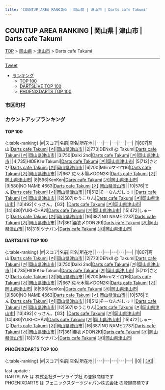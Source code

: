 ```yaml
---
title: 'COUNTUP AREA RANKING | 岡山県 | 津山市 | Darts cafe Takumi'
---
```

## COUNTUP AREA RANKING | 岡山県 | 津山市 | Darts cafe Takumi

[TOP](/darts/rank/) > [岡山県](/darts/rank/岡山県/) > [津山市](/darts/rank/岡山県/津山市/) > Darts cafe Takumi

___

<a href="https://twitter.com/share?ref_src=twsrc%5Etfw" data-text="COUNTUP AREA RANKING | 岡山県津山市Darts cafe Takumi" class="twitter-share-button" data-hashtags="DARTSLIVE,PHOENIXDARTS,darts,ダーツ" data-show-count="false">Tweet</a>

* [ランキング](#カウントアップランキング)
    * [TOP 100](#top-100)
    * [DARTSLIVE TOP 100](#dartslive-top-100)
    * [PHOENIXDARTS TOP 100](#phoenixdarts-top-100)

### 市区町村

<ul>

</ul>

### カウントアップランキング

#### TOP 100



{:.table-ranking}
|#|スコア|名前|店名|所在地|
|---|---|---|---|---|
|1|807|<span class="rank-name-dl">髙山</span>|<a href="/darts/rank/shops/ac6b7c09ace2d00028032249b44395af.html">Darts cafe Takumi</a> <a href="https://search.dartslive.com/jp/shop/ac6b7c09ace2d00028032249b44395af">[↗]</a>|<a href="/darts/rank/岡山県/津山市">岡山県津山市</a>|
|2|773|<span class="rank-name-dl">DENxⅡ @ Takumi</span>|<a href="/darts/rank/shops/ac6b7c09ace2d00028032249b44395af.html">Darts cafe Takumi</a> <a href="https://search.dartslive.com/jp/shop/ac6b7c09ace2d00028032249b44395af">[↗]</a>|<a href="/darts/rank/岡山県/津山市">岡山県津山市</a>|
|3|750|<span class="rank-name-dl">Daiki 2nd</span>|<a href="/darts/rank/shops/ac6b7c09ace2d00028032249b44395af.html">Darts cafe Takumi</a> <a href="https://search.dartslive.com/jp/shop/ac6b7c09ace2d00028032249b44395af">[↗]</a>|<a href="/darts/rank/岡山県/津山市">岡山県津山市</a>|
|4|735|<span class="rank-name-dl">HIDEKI☆Takumi</span>|<a href="/darts/rank/shops/ac6b7c09ace2d00028032249b44395af.html">Darts cafe Takumi</a> <a href="https://search.dartslive.com/jp/shop/ac6b7c09ace2d00028032249b44395af">[↗]</a>|<a href="/darts/rank/岡山県/津山市">岡山県津山市</a>|
|5|712|<span class="rank-name-dl">さとぴ</span>|<a href="/darts/rank/shops/ac6b7c09ace2d00028032249b44395af.html">Darts cafe Takumi</a> <a href="https://search.dartslive.com/jp/shop/ac6b7c09ace2d00028032249b44395af">[↗]</a>|<a href="/darts/rank/岡山県/津山市">岡山県津山市</a>|
|6|700|<span class="rank-name-dl">Mhiroマイロ16</span>|<a href="/darts/rank/shops/ac6b7c09ace2d00028032249b44395af.html">Darts cafe Takumi</a> <a href="https://search.dartslive.com/jp/shop/ac6b7c09ace2d00028032249b44395af">[↗]</a>|<a href="/darts/rank/岡山県/津山市">岡山県津山市</a>|
|7|667|<span class="rank-name-dl">佐々木陽〆DON2KI</span>|<a href="/darts/rank/shops/ac6b7c09ace2d00028032249b44395af.html">Darts cafe Takumi</a> <a href="https://search.dartslive.com/jp/shop/ac6b7c09ace2d00028032249b44395af">[↗]</a>|<a href="/darts/rank/岡山県/津山市">岡山県津山市</a>|
|8|596|<span class="rank-name-dl">KenKen</span>|<a href="/darts/rank/shops/ac6b7c09ace2d00028032249b44395af.html">Darts cafe Takumi</a> <a href="https://search.dartslive.com/jp/shop/ac6b7c09ace2d00028032249b44395af">[↗]</a>|<a href="/darts/rank/岡山県/津山市">岡山県津山市</a>|
|9|580|<span class="rank-name-dl">NO NAME 4663</span>|<a href="/darts/rank/shops/ac6b7c09ace2d00028032249b44395af.html">Darts cafe Takumi</a> <a href="https://search.dartslive.com/jp/shop/ac6b7c09ace2d00028032249b44395af">[↗]</a>|<a href="/darts/rank/岡山県/津山市">岡山県津山市</a>|
|10|576|<span class="rank-name-dl">でん</span>|<a href="/darts/rank/shops/ac6b7c09ace2d00028032249b44395af.html">Darts cafe Takumi</a> <a href="https://search.dartslive.com/jp/shop/ac6b7c09ace2d00028032249b44395af">[↗]</a>|<a href="/darts/rank/岡山県/津山市">岡山県津山市</a>|
|11|512|<span class="rank-name-dl">そーなんだしっ！</span>|<a href="/darts/rank/shops/ac6b7c09ace2d00028032249b44395af.html">Darts cafe Takumi</a> <a href="https://search.dartslive.com/jp/shop/ac6b7c09ace2d00028032249b44395af">[↗]</a>|<a href="/darts/rank/岡山県/津山市">岡山県津山市</a>|
|12|507|<span class="rank-name-dl">ゆうこりん</span>|<a href="/darts/rank/shops/ac6b7c09ace2d00028032249b44395af.html">Darts cafe Takumi</a> <a href="https://search.dartslive.com/jp/shop/ac6b7c09ace2d00028032249b44395af">[↗]</a>|<a href="/darts/rank/岡山県/津山市">岡山県津山市</a>|
|13|492|<span class="rank-name-dl">ぐっさん。【G3】</span>|<a href="/darts/rank/shops/ac6b7c09ace2d00028032249b44395af.html">Darts cafe Takumi</a> <a href="https://search.dartslive.com/jp/shop/ac6b7c09ace2d00028032249b44395af">[↗]</a>|<a href="/darts/rank/岡山県/津山市">岡山県津山市</a>|
|14|480|<span class="rank-name-dl">YUКI-CHÅИ</span>|<a href="/darts/rank/shops/ac6b7c09ace2d00028032249b44395af.html">Darts cafe Takumi</a> <a href="https://search.dartslive.com/jp/shop/ac6b7c09ace2d00028032249b44395af">[↗]</a>|<a href="/darts/rank/岡山県/津山市">岡山県津山市</a>|
|15|472|<span class="rank-name-dl">しゅーじ</span>|<a href="/darts/rank/shops/ac6b7c09ace2d00028032249b44395af.html">Darts cafe Takumi</a> <a href="https://search.dartslive.com/jp/shop/ac6b7c09ace2d00028032249b44395af">[↗]</a>|<a href="/darts/rank/岡山県/津山市">岡山県津山市</a>|
|16|387|<span class="rank-name-dl">NO NAME 2737</span>|<a href="/darts/rank/shops/ac6b7c09ace2d00028032249b44395af.html">Darts cafe Takumi</a> <a href="https://search.dartslive.com/jp/shop/ac6b7c09ace2d00028032249b44395af">[↗]</a>|<a href="/darts/rank/岡山県/津山市">岡山県津山市</a>|
|17|361|<span class="rank-name-dl">亜衣〆DON2KI</span>|<a href="/darts/rank/shops/ac6b7c09ace2d00028032249b44395af.html">Darts cafe Takumi</a> <a href="https://search.dartslive.com/jp/shop/ac6b7c09ace2d00028032249b44395af">[↗]</a>|<a href="/darts/rank/岡山県/津山市">岡山県津山市</a>|
|18|315|<span class="rank-name-dl">ツナパン</span>|<a href="/darts/rank/shops/ac6b7c09ace2d00028032249b44395af.html">Darts cafe Takumi</a> <a href="https://search.dartslive.com/jp/shop/ac6b7c09ace2d00028032249b44395af">[↗]</a>|<a href="/darts/rank/岡山県/津山市">岡山県津山市</a>|


#### DARTSLIVE TOP 100



{:.table-ranking}
|#|スコア|名前|店名|所在地|
|---|---|---|---|---|
|1|807|<span class="rank-name-dl">髙山</span>|<a href="/darts/rank/shops/ac6b7c09ace2d00028032249b44395af.html">Darts cafe Takumi</a> <a href="https://search.dartslive.com/jp/shop/ac6b7c09ace2d00028032249b44395af">[↗]</a>|<a href="/darts/rank/岡山県/津山市">岡山県津山市</a>|
|2|773|<span class="rank-name-dl">DENxⅡ @ Takumi</span>|<a href="/darts/rank/shops/ac6b7c09ace2d00028032249b44395af.html">Darts cafe Takumi</a> <a href="https://search.dartslive.com/jp/shop/ac6b7c09ace2d00028032249b44395af">[↗]</a>|<a href="/darts/rank/岡山県/津山市">岡山県津山市</a>|
|3|750|<span class="rank-name-dl">Daiki 2nd</span>|<a href="/darts/rank/shops/ac6b7c09ace2d00028032249b44395af.html">Darts cafe Takumi</a> <a href="https://search.dartslive.com/jp/shop/ac6b7c09ace2d00028032249b44395af">[↗]</a>|<a href="/darts/rank/岡山県/津山市">岡山県津山市</a>|
|4|735|<span class="rank-name-dl">HIDEKI☆Takumi</span>|<a href="/darts/rank/shops/ac6b7c09ace2d00028032249b44395af.html">Darts cafe Takumi</a> <a href="https://search.dartslive.com/jp/shop/ac6b7c09ace2d00028032249b44395af">[↗]</a>|<a href="/darts/rank/岡山県/津山市">岡山県津山市</a>|
|5|712|<span class="rank-name-dl">さとぴ</span>|<a href="/darts/rank/shops/ac6b7c09ace2d00028032249b44395af.html">Darts cafe Takumi</a> <a href="https://search.dartslive.com/jp/shop/ac6b7c09ace2d00028032249b44395af">[↗]</a>|<a href="/darts/rank/岡山県/津山市">岡山県津山市</a>|
|6|700|<span class="rank-name-dl">Mhiroマイロ16</span>|<a href="/darts/rank/shops/ac6b7c09ace2d00028032249b44395af.html">Darts cafe Takumi</a> <a href="https://search.dartslive.com/jp/shop/ac6b7c09ace2d00028032249b44395af">[↗]</a>|<a href="/darts/rank/岡山県/津山市">岡山県津山市</a>|
|7|667|<span class="rank-name-dl">佐々木陽〆DON2KI</span>|<a href="/darts/rank/shops/ac6b7c09ace2d00028032249b44395af.html">Darts cafe Takumi</a> <a href="https://search.dartslive.com/jp/shop/ac6b7c09ace2d00028032249b44395af">[↗]</a>|<a href="/darts/rank/岡山県/津山市">岡山県津山市</a>|
|8|596|<span class="rank-name-dl">KenKen</span>|<a href="/darts/rank/shops/ac6b7c09ace2d00028032249b44395af.html">Darts cafe Takumi</a> <a href="https://search.dartslive.com/jp/shop/ac6b7c09ace2d00028032249b44395af">[↗]</a>|<a href="/darts/rank/岡山県/津山市">岡山県津山市</a>|
|9|580|<span class="rank-name-dl">NO NAME 4663</span>|<a href="/darts/rank/shops/ac6b7c09ace2d00028032249b44395af.html">Darts cafe Takumi</a> <a href="https://search.dartslive.com/jp/shop/ac6b7c09ace2d00028032249b44395af">[↗]</a>|<a href="/darts/rank/岡山県/津山市">岡山県津山市</a>|
|10|576|<span class="rank-name-dl">でん</span>|<a href="/darts/rank/shops/ac6b7c09ace2d00028032249b44395af.html">Darts cafe Takumi</a> <a href="https://search.dartslive.com/jp/shop/ac6b7c09ace2d00028032249b44395af">[↗]</a>|<a href="/darts/rank/岡山県/津山市">岡山県津山市</a>|
|11|512|<span class="rank-name-dl">そーなんだしっ！</span>|<a href="/darts/rank/shops/ac6b7c09ace2d00028032249b44395af.html">Darts cafe Takumi</a> <a href="https://search.dartslive.com/jp/shop/ac6b7c09ace2d00028032249b44395af">[↗]</a>|<a href="/darts/rank/岡山県/津山市">岡山県津山市</a>|
|12|507|<span class="rank-name-dl">ゆうこりん</span>|<a href="/darts/rank/shops/ac6b7c09ace2d00028032249b44395af.html">Darts cafe Takumi</a> <a href="https://search.dartslive.com/jp/shop/ac6b7c09ace2d00028032249b44395af">[↗]</a>|<a href="/darts/rank/岡山県/津山市">岡山県津山市</a>|
|13|492|<span class="rank-name-dl">ぐっさん。【G3】</span>|<a href="/darts/rank/shops/ac6b7c09ace2d00028032249b44395af.html">Darts cafe Takumi</a> <a href="https://search.dartslive.com/jp/shop/ac6b7c09ace2d00028032249b44395af">[↗]</a>|<a href="/darts/rank/岡山県/津山市">岡山県津山市</a>|
|14|480|<span class="rank-name-dl">YUКI-CHÅИ</span>|<a href="/darts/rank/shops/ac6b7c09ace2d00028032249b44395af.html">Darts cafe Takumi</a> <a href="https://search.dartslive.com/jp/shop/ac6b7c09ace2d00028032249b44395af">[↗]</a>|<a href="/darts/rank/岡山県/津山市">岡山県津山市</a>|
|15|472|<span class="rank-name-dl">しゅーじ</span>|<a href="/darts/rank/shops/ac6b7c09ace2d00028032249b44395af.html">Darts cafe Takumi</a> <a href="https://search.dartslive.com/jp/shop/ac6b7c09ace2d00028032249b44395af">[↗]</a>|<a href="/darts/rank/岡山県/津山市">岡山県津山市</a>|
|16|387|<span class="rank-name-dl">NO NAME 2737</span>|<a href="/darts/rank/shops/ac6b7c09ace2d00028032249b44395af.html">Darts cafe Takumi</a> <a href="https://search.dartslive.com/jp/shop/ac6b7c09ace2d00028032249b44395af">[↗]</a>|<a href="/darts/rank/岡山県/津山市">岡山県津山市</a>|
|17|361|<span class="rank-name-dl">亜衣〆DON2KI</span>|<a href="/darts/rank/shops/ac6b7c09ace2d00028032249b44395af.html">Darts cafe Takumi</a> <a href="https://search.dartslive.com/jp/shop/ac6b7c09ace2d00028032249b44395af">[↗]</a>|<a href="/darts/rank/岡山県/津山市">岡山県津山市</a>|
|18|315|<span class="rank-name-dl">ツナパン</span>|<a href="/darts/rank/shops/ac6b7c09ace2d00028032249b44395af.html">Darts cafe Takumi</a> <a href="https://search.dartslive.com/jp/shop/ac6b7c09ace2d00028032249b44395af">[↗]</a>|<a href="/darts/rank/岡山県/津山市">岡山県津山市</a>|


#### PHOENIXDARTS TOP 100



{:.table-ranking}
|#|スコア|名前|店名|所在地|
|---|---|---|---|---|
||0|<span class="rank-name-dl"> </span>|<a href="/darts/rank/shops/.html"></a> <a href="">[↗]</a>|<a href="/darts/rank//"></a>|


<div class="footer border-top border-gray-light mt-5 pt-3 text-right text-gray">
    last update : <span style="font-weight: italic" id="foot_last_modified"></span><br />
    DARTSLIVE は 株式会社ダーツライブ社 の登録商標です<br />
    PHOENIXDARTS は フェニックスダーツジャパン株式会社 の登録商標です<br />
</div>

<script src="https://cdnjs.cloudflare.com/ajax/libs/jquery.tablesorter/2.31.3/js/jquery.tablesorter.min.js" integrity="sha512-qzgd5cYSZcosqpzpn7zF2ZId8f/8CHmFKZ8j7mU4OUXTNRd5g+ZHBPsgKEwoqxCtdQvExE5LprwwPAgoicguNg==" crossorigin="anonymous" referrerpolicy="no-referrer"></script>
<link rel="stylesheet" href="https://cdnjs.cloudflare.com/ajax/libs/jquery.tablesorter/2.31.3/css/theme.default.min.css" integrity="sha512-wghhOJkjQX0Lh3NSWvNKeZ0ZpNn+SPVXX1Qyc9OCaogADktxrBiBdKGDoqVUOyhStvMBmJQ8ZdMHiR3wuEq8+w==" crossorigin="anonymous" referrerpolicy="no-referrer" />
<script>
$(function() {
    $(".table-ranking").tablesorter({sortList:[[0, 0]]});
    $("#foot_last_modified").text(formatDate(new Date(document.lastModified), 'yyyy-MM-dd HH:mm:ss'));
});
</script>

<script async src="https://platform.twitter.com/widgets.js" charset="utf-8"></script>